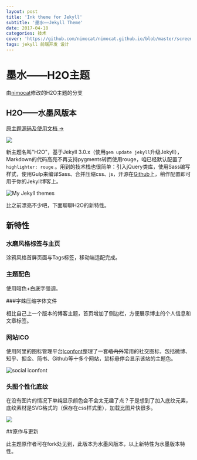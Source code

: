 ```yaml
---
layout: post
title: 'Ink theme for Jekyll'
subtitle: '墨水——Jekyll Theme'
date: 2017-04-18
categories: 技术
cover: 'https://github.com/nimocat/nimocat.github.io/blob/master/screenshot/first-page.png'
tags: jekyll 前端开发 设计
---
```

# 墨水——H2O主题
由[nimocat](http://github.com/nimocat)修改的H2O主题的分支

## H2O——水墨风版本

[原主题源码及使用文档 →](https://github.com/kaeyleo/jekyll-theme-H2O)

![](https://github.com/nimocat/nimocat.github.io/blob/master/screenshot/screen.png)

新主题名叫"H2O"，基于Jekyll 3.0.x（使用```gem update jekyll```升级Jekyll），Markdown的代码高亮不再支持pygments转而使用rouge，咱已经默认配置了 ```highlighter: rouge``` 。用到的技术栈也很简单：引入jQuery类库，使用Sass编写样式，使用Gulp来编译Sass、合并压缩css、js，开源在[Github](https://github.com/kaeyleo/jekyll-theme-H2O)上，稍作配置即可用于你的Jekyll博客上。

![My Jekyll themes](https://github.com/nimocat/nimocat.github.io/blob/master/screenshot/all.png)

比之前漂亮不少吧，下面聊聊H2O的新特性。

## 新特性

### 水磨风格标签与主页

涂鸦风格首屏页面与Tags标签，移动端适配完成。

### 主题配色

使用暗色+白底字强调。

###字蛛压缩字体文件

相比自己上一个版本的博客主题，首页增加了侧边栏，方便展示博主的个人信息和文章标签。

### 网站ICO

使用阿里的图标管理平台[Iconfont](http://iconfont.cn/)整理了一套<strike>墙内外</strike>常用的社交图标，包括微博、知乎、掘金、简书、Github等十多个网站，鼠标悬停会显示该站的主题色。

![social iconfont](http://on2171g4d.bkt.clouddn.com/jekyll-theme-h2o-snstext.jpg)



### 头图个性化底纹

在没有图片的情况下单纯显示颜色会不会太无趣了点？于是想到了加入底纹元素，底纹素材是SVG格式的（保存在css样式里），加载比图片快很多。

![](http://on2171g4d.bkt.clouddn.com/jekyll-theme-h2o-headerpatterns.jpg)

##原作与更新

此主题原作者可在fork处见到，此版本为水墨风版本，以上新特性为水墨版本特性。
